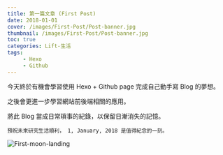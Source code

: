 ```yaml
---
title: 第一篇文章 (First Post)
date: 2018-01-01
cover: /images/First-Post/Post-banner.jpg
thumbnail: /images/First-Post/Post-banner.jpg
toc: true
categories: Lift-生活
tags:
     - Hexo
     - Github
---
```


今天終於有機會學習使用 Hexo + Github page 完成自己動手寫 Blog 的夢想。

之後會更進一步學習網站前後端相關的應用。

將此 Blog 當成日常瑣事的紀錄，以保留日漸消失的記憶。

<!-- more -->

`預祝未來研究生活順利， 1, January, 2018 是值得紀念的一刻。`

![First-moon-landing](/images/First-Post/First-moon-landing.jpg)